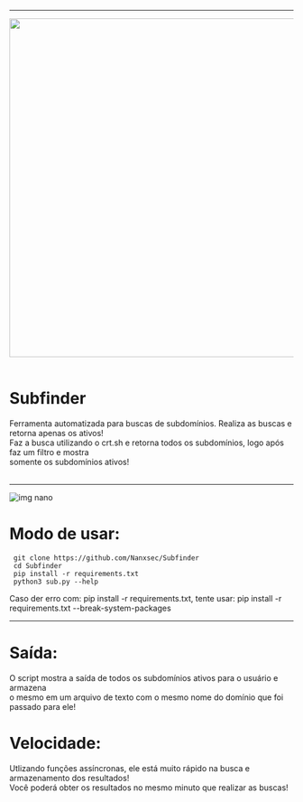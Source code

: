<hr>

<div align="center">
  <img src="https://github.com/user-attachments/assets/b0a5e15a-e8f5-4c41-b8cf-0e7d9e4caedf" width=600 heigth="600"><br><br>
</div>

# Subfinder

Ferramenta automatizada para buscas de subdomínios. Realiza as buscas e retorna apenas os ativos!<br>
Faz a busca utilizando o crt.sh e retorna todos os subdomínios, logo após faz um filtro e mostra<br>
somente os subdomínios ativos!<br><br>
<hr>

![img nano](https://github.com/user-attachments/assets/588e3d25-afdb-4d86-93e8-7845f5740d2d)

# Modo de usar:

     git clone https://github.com/Nanxsec/Subfinder
     cd Subfinder
     pip install -r requirements.txt
     python3 sub.py --help

Caso der erro com: pip install -r requirements.txt, tente usar:
pip install -r requirements.txt --break-system-packages

<hr>

# Saída:

O script mostra a saída de todos os subdomínios ativos para o usuário e armazena<br>
o mesmo em um arquivo de texto com o mesmo nome do domínio que foi passado para ele!

# Velocidade:

Utlizando funções assíncronas, ele está muito rápido na busca e armazenamento dos resultados!<br>
Você poderá obter os resultados no mesmo minuto que realizar as buscas!
